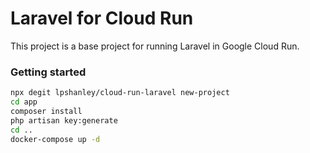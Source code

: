 # Laravel for Cloud Run
This project is a base project for running Laravel in Google Cloud Run.

###  Getting started
```bash
npx degit lpshanley/cloud-run-laravel new-project
cd app
composer install
php artisan key:generate
cd ..
docker-compose up -d
```